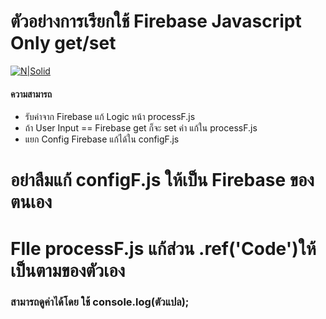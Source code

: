 # ตัวอย่างการเรียกใช้ Firebase Javascript Only get/set 
[![N|Solid](https://cldup.com/dTxpPi9lDf.thumb.png)](https://nodesource.com/products/nsolid)

#### ความสามารถ

  - รับค่าจาก Firebase แก้ Logic หน้า processF.js
  - ถ้า User Input == Firebase get ก็จะ set ค่า แก้ใน processF.js
  - แยก Config Firebase แก้ได้ใน configF.js
# อย่าลืมแก้ configF.js ให้เป็น Firebase ของตนเอง 
# FIle processF.js แก้ส่วน .ref('Code')ให้เป็นตามของตัวเอง
### สามารถดูค่าได้โดย ใช้ console.log(ตัวแปล);
